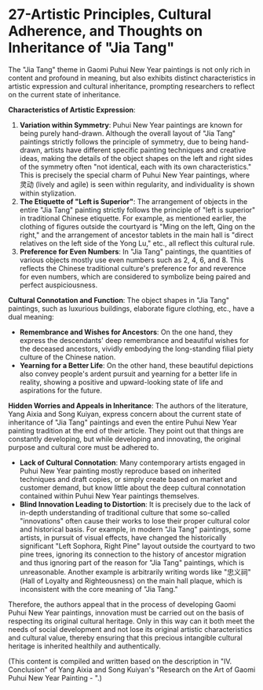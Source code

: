 # 27-Artistic Principles, Cultural Adherence, and Thoughts on Inheritance of "Jia Tang"

The "Jia Tang" theme in Gaomi Puhui New Year paintings is not only rich in content and profound in meaning, but also exhibits distinct characteristics in artistic expression and cultural inheritance, prompting researchers to reflect on the current state of inheritance.

**Characteristics of Artistic Expression**:
1. **Variation within Symmetry**: Puhui New Year paintings are known for being purely hand-drawn. Although the overall layout of "Jia Tang" paintings strictly follows the principle of symmetry, due to being hand-drawn, artists have different specific painting techniques and creative ideas, making the details of the object shapes on the left and right sides of the symmetry often "not identical, each with its own characteristics." This is precisely the special charm of Puhui New Year paintings, where灵动 (lively and agile) is seen within regularity, and individuality is shown within stylization.
2. **The Etiquette of "Left is Superior"**: The arrangement of objects in the entire "Jia Tang" painting strictly follows the principle of "left is superior" in traditional Chinese etiquette. For example, as mentioned earlier, the clothing of figures outside the courtyard is "Ming on the left, Qing on the right," and the arrangement of ancestor tablets in the main hall is "direct relatives on the left side of the Yong Lu," etc., all reflect this cultural rule.
3. **Preference for Even Numbers**: In "Jia Tang" paintings, the quantities of various objects mostly use even numbers such as 2, 4, 6, and 8. This reflects the Chinese traditional culture's preference for and reverence for even numbers, which are considered to symbolize being paired and perfect auspiciousness.

**Cultural Connotation and Function**:
The object shapes in "Jia Tang" paintings, such as luxurious buildings, elaborate figure clothing, etc., have a dual meaning:
* **Remembrance and Wishes for Ancestors**: On the one hand, they express the descendants' deep remembrance and beautiful wishes for the deceased ancestors, vividly embodying the long-standing filial piety culture of the Chinese nation.
* **Yearning for a Better Life**: On the other hand, these beautiful depictions also convey people's ardent pursuit and yearning for a better life in reality, showing a positive and upward-looking state of life and aspirations for the future.

**Hidden Worries and Appeals in Inheritance**:
The authors of the literature, Yang Aixia and Song Kuiyan, express concern about the current state of inheritance of "Jia Tang" paintings and even the entire Puhui New Year painting tradition at the end of their article. They point out that things are constantly developing, but while developing and innovating, the original purpose and cultural core must be adhered to.
* **Lack of Cultural Connotation**: Many contemporary artists engaged in Puhui New Year painting mostly reproduce based on inherited techniques and draft copies, or simply create based on market and customer demand, but know little about the deep cultural connotation contained within Puhui New Year paintings themselves.
* **Blind Innovation Leading to Distortion**: It is precisely due to the lack of in-depth understanding of traditional culture that some so-called "innovations" often cause their works to lose their proper cultural color and historical basis. For example, in modern "Jia Tang" paintings, some artists, in pursuit of visual effects, have changed the historically significant "Left Sophora, Right Pine" layout outside the courtyard to two pine trees, ignoring its connection to the history of ancestor migration and thus ignoring part of the reason for "Jia Tang" paintings, which is unreasonable. Another example is arbitrarily writing words like "忠义祠" (Hall of Loyalty and Righteousness) on the main hall plaque, which is inconsistent with the core meaning of "Jia Tang."

Therefore, the authors appeal that in the process of developing Gaomi Puhui New Year paintings, innovation must be carried out on the basis of respecting its original cultural heritage. Only in this way can it both meet the needs of social development and not lose its original artistic characteristics and cultural value, thereby ensuring that this precious intangible cultural heritage is inherited healthily and authentically.

(This content is compiled and written based on the description in "IV. Conclusion" of Yang Aixia and Song Kuiyan's "Research on the Art of Gaomi Puhui New Year Painting - <Jia Tang>".)